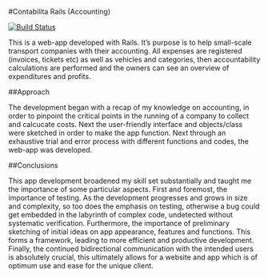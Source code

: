 #Contabilita Rails (Accounting)

[![Build Status](https://travis-ci.org/OctavianRotari/contabilita_rails.svg?branch=master)](https://travis-ci.org/OctavianRotari/contabilita_rails)

This is a web-app developed with Rails. It’s purpose is to help small-scale
transport companies with their accounting. All expenses are registered (invoices, tickets etc)
as well as vehicles and categories, then accountability calculations are performed
and the owners can see an overview of expenditures and profits.

##Approach


The development began with a recap of my knowledge on accounting, in order to pinpoint the
critical points in the running of a company to collect and calcucate costs. Next the
user-friendly interface and objects/class were sketched in order to make the app function.
Next through an exhaustive trial and error process with different functions and codes, the web-app was developed.

##Conclusions


This app development broadened my skill set substantially and taught me the importance of
some particular aspects. First and foremost, the importance of testing. As the development
progresses and grows in size and complexity, so too does the emphasis on testing, otherwise a bug
could get embedded in the labyrinth of complex code, undetected without systematic verification. Furthermore,
the importance of preliminary sketching of initial ideas on app appearance, features and functions. This forms a
framework, leading to more efficient and productive development. Finally, the continued bidirectional communication
with the intended    users is absolutely crucial, this ultimately allows for a website and app which is of
optimum use and ease for the  unique client.
